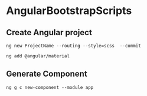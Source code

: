 # AngularBootstrapScripts


## Create Angular project 

`ng new ProjectName --routing --style=scss  --commit`

`ng add @angular/material`


## Generate Component

`ng g c new-component --module app`


















